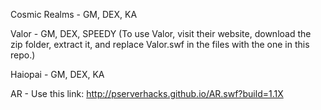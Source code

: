 Cosmic Realms - GM, DEX, KA

Valor - GM, DEX, SPEEDY (To use Valor, visit their website, download the zip folder, extract it, and replace Valor.swf in the files with the one in this repo.)

Haiopai - GM, DEX, KA

AR - Use this link: http://pserverhacks.github.io/AR.swf?build=1.1X
